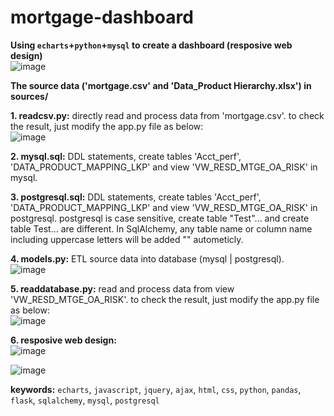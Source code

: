 # mortgage-dashboard
**Using `echarts`+`python`+`mysql` to create a dashboard (resposive web design)**  
![image](https://user-images.githubusercontent.com/53555169/122324619-1a64f500-cef7-11eb-8af6-e1a159b51f9a.png)

**The source data ('mortgage.csv' and 'Data_Product Hierarchy.xlsx') in sources/**

**1. readcsv.py:** directly read and process data from 'mortgage.csv'. to check the result, just modify the app.py file as below:  
![image](https://user-images.githubusercontent.com/53555169/122326425-4766d700-cefa-11eb-902b-88b4cc1b2683.png)

**2. mysql.sql:** DDL statements, create tables 'Acct_perf', 'DATA_PRODUCT_MAPPING_LKP' and view 'VW_RESD_MTGE_OA_RISK' in mysql.

**3. postgresql.sql:** DDL statements, create tables 'Acct_perf', 'DATA_PRODUCT_MAPPING_LKP' and view 'VW_RESD_MTGE_OA_RISK' in postgresql. postgresql is case sensitive, create table "Test"... and create table Test... are different. In SqlAlchemy, any table name or column name including uppercase letters will be added "" autometicly.

**4. models.py:** ETL source data into database (mysql | postgresql).  
![image](https://user-images.githubusercontent.com/53555169/122328828-4cc62080-cefe-11eb-836c-7e41ec7e7e4c.png)

**5. readdatabase.py:** read and process data from view 'VW_RESD_MTGE_OA_RISK'. to check the result, just modify the app.py file as below:  
![image](https://user-images.githubusercontent.com/53555169/122329156-e8579100-cefe-11eb-9b58-b4a32e26ff53.png)

**6. resposive web design:**  
![image](https://user-images.githubusercontent.com/53555169/122331722-45554600-cf03-11eb-8393-82c593c14e70.png)

![image](https://user-images.githubusercontent.com/53555169/122331676-34a4d000-cf03-11eb-89e2-cac8bdca3961.png)

**keywords:** `echarts`, `javascript`, `jquery`, `ajax`, `html`, `css`, `python`, `pandas`, `flask`, `sqlalchemy`, `mysql`, `postgresql`
